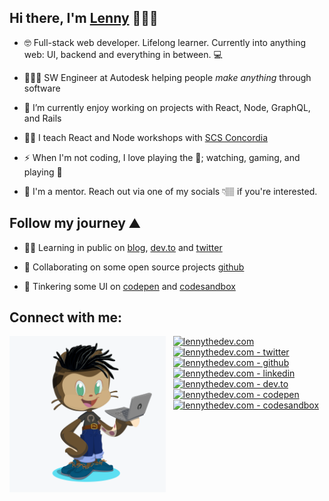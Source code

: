 ## Hi there, I'm [Lenny](https://lennythedev.com/blog) 👨🏽‍💻

- 🤓 Full-stack web developer. Lifelong learner. Currently into anything web: UI, backend and everything in between. 💻

- 👨🏽‍💼 SW Engineer at Autodesk helping people <i>make anything</i> through software

- 🔭 I’m currently enjoy working on projects with React, Node, GraphQL, and Rails

- 👨‍🏫 I teach React and Node workshops with [SCS Concordia](https://scsconcordia.com/)
 
- ⚡ When I'm not coding, I love playing the  🎸; watching, gaming, and playing 🏀

- 🤝 I'm a mentor. Reach out via one of my socials 👇🏽 if you're interested.


## Follow my journey ⛰️

- ✍🏽 Learning in public on [blog][blog], <a href="https://dev.to/lenmorld">dev.to</a> and [twitter][twitter]

- 👥 Collaborating on some open source projects [github][github]

- 🧰 Tinkering some UI on [codepen][codepen] and [codesandbox][codesandbox]


## Connect with me:

<!-- <a href="https://github.com/sponsors/M0nica"><img align="left" width="250" height="250" src="https://github.com/lenmorld/lenmorld/blob/master/lenny_octocat.png?raw=true"></a> -->
<a href="https://github.com/sponsors/M0nica"><img align="left" width="250" height="250" src="./lenny_octocat.png?raw=true"></a>


&nbsp;&nbsp;&nbsp;[<img width="24px" alt="lennythedev.com" src="https://unpkg.com/simple-icons@v3/icons/gatsby.svg" />][website]
<br>
&nbsp;&nbsp;&nbsp;[<img width="24px" alt="lennythedev.com - twitter" src="https://unpkg.com/simple-icons@v3/icons/twitter.svg" />][twitter]
<br>
&nbsp;&nbsp;&nbsp;[<img width="24px" alt="lennythedev.com - github" src="https://unpkg.com/simple-icons@v3/icons/github.svg" />][github]
<br>
&nbsp;&nbsp;&nbsp;[<img width="24px" alt="lennythedev.com - linkedin" src="https://unpkg.com/simple-icons@v3/icons/linkedin.svg" />][linkedin]
<br>
&nbsp;&nbsp;&nbsp;[<img width="24px" alt="lennythedev.com - dev.to" src="https://unpkg.com/simple-icons@v3/icons/dev-dot-to.svg" />][dev]
<br>
&nbsp;&nbsp;&nbsp;[<img width="24px" alt="lennythedev.com - codepen" src="https://unpkg.com/simple-icons@v3/icons/codepen.svg" />][codepen]
<br>
&nbsp;&nbsp;&nbsp;[<img width="24px" alt="lennythedev.com - codesandbox" src="https://unpkg.com/simple-icons@v3/icons/codesandbox.svg" />][codesandbox]

[website]: https://lennythedev.com
[blog]: https://lennythedev.com/blog
[dev]: https://dev.to/lenmorld
[github]: https://github.com/lenmorld

[codepen]: https://codepen.io/lenmorld/
[codesandbox]: https://codesandbox.io/u/lenmorld

[twitter]: https://twitter.com/lennythedev2
[linkedin]: https://linkedin.com/in/lenmorld